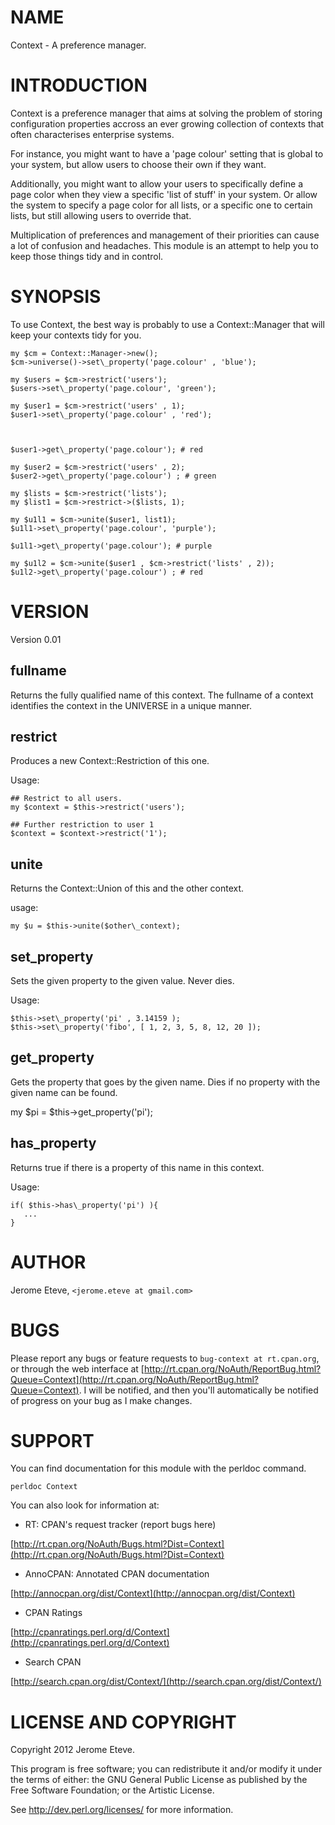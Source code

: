 # NAME

Context - A preference manager.

# INTRODUCTION

Context is a preference manager that aims at solving the problem of storing configuration properties accross
an ever growing collection of contexts that often characterises enterprise systems.

For instance, you might want to have a 'page colour' setting that is global to your system,
but allow users to choose their own if they want.

Additionally, you might want to allow your users to specifically define a page color when
they view a specific 'list of stuff' in your system. Or allow the system to specify a page color
for all lists, or a specific one to certain lists, but still allowing users to override that.

Multiplication of preferences and management of their priorities can cause a lot of confusion
and headaches. This module is an attempt to help you to keep those things tidy and in control.

# SYNOPSIS

To use Context, the best way is probably to use a Context::Manager that will
keep your contexts tidy for you.

    my $cm = Context::Manager->new();
    $cm->universe()->set\_property('page.colour' , 'blue');

    my $users = $cm->restrict('users');
    $users->set\_property('page.colour', 'green');

    my $user1 = $cm->restrict('users' , 1);
    $user1->set\_property('page.colour' , 'red');



    $user1->get\_property('page.colour'); # red

    my $user2 = $cm->restrict('users' , 2);
    $user2->get\_property('page.colour') ; # green

    my $lists = $cm->restrict('lists');
    my $list1 = $cm->restrict->($lists, 1);

    my $u1l1 = $cm->unite($user1, list1);
    $u1l1->set\_property('page.colour', 'purple');

    $u1l1->get\_property('page.colour'); # purple

    my $u1l2 = $cm->unite($user1 , $cm->restrict('lists' , 2));
    $u1l2->get\_property('page.colour') ; # red

# VERSION

Version 0.01

## fullname

Returns the fully qualified name of this context. The fullname of a context identifies the context
in the UNIVERSE in a unique manner.

## restrict

Produces a new Context::Restriction of this one.

Usage:

    ## Restrict to all users.
    my $context = $this->restrict('users');

    ## Further restriction to user 1
    $context = $context->restrict('1');

## unite

Returns the Context::Union of this and the other context.

usage:

    my $u = $this->unite($other\_context);

## set_property

Sets the given property to the given value. Never dies.

Usage:

    $this->set\_property('pi' , 3.14159 );
    $this->set\_property('fibo', [ 1, 2, 3, 5, 8, 12, 20 ]);



## get_property

Gets the property that goes by the given name. Dies if no property with the given name can be found.

my $pi = $this->get\_property('pi');

## has_property

Returns true if there is a property of this name in this context.

Usage:

    if( $this->has\_property('pi') ){
       ...
    }

# AUTHOR

Jerome Eteve, `<jerome.eteve at gmail.com>`

# BUGS

Please report any bugs or feature requests to `bug-context at rt.cpan.org`, or through
the web interface at [http://rt.cpan.org/NoAuth/ReportBug.html?Queue=Context](http://rt.cpan.org/NoAuth/ReportBug.html?Queue=Context).  I will be notified, and then you'll
automatically be notified of progress on your bug as I make changes.

# SUPPORT

You can find documentation for this module with the perldoc command.

    perldoc Context



You can also look for information at:

- RT: CPAN's request tracker (report bugs here)

[http://rt.cpan.org/NoAuth/Bugs.html?Dist=Context](http://rt.cpan.org/NoAuth/Bugs.html?Dist=Context)

- AnnoCPAN: Annotated CPAN documentation

[http://annocpan.org/dist/Context](http://annocpan.org/dist/Context)

- CPAN Ratings

[http://cpanratings.perl.org/d/Context](http://cpanratings.perl.org/d/Context)

- Search CPAN

[http://search.cpan.org/dist/Context/](http://search.cpan.org/dist/Context/)

# LICENSE AND COPYRIGHT

Copyright 2012 Jerome Eteve.

This program is free software; you can redistribute it and/or modify it
under the terms of either: the GNU General Public License as published
by the Free Software Foundation; or the Artistic License.

See http://dev.perl.org/licenses/ for more information.


